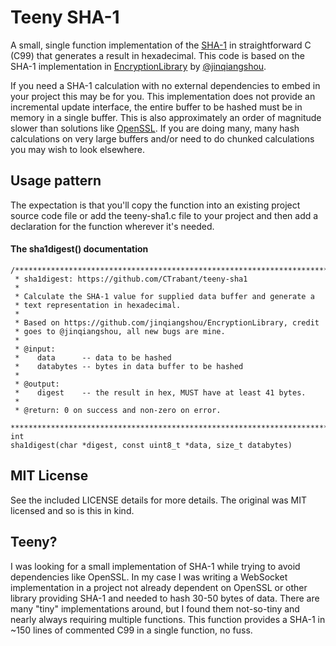 # Teeny SHA-1

A small, single function implementation of the
[SHA-1](https://en.wikipedia.org/wiki/SHA-1) in straightforward C
(C99) that generates a result in hexadecimal.  This code is based on
the SHA-1 implementation in
[EncryptionLibrary](https://github.com/jinqiangshou/EncryptionLibrary)
by [@jinqiangshou](https://github.com/jinqiangshou).

If you need a SHA-1 calculation with no external dependencies to embed
in your project this may be for you.  This implementation does not
provide an incremental update interface, the entire buffer to be
hashed must be in memory in a single buffer.  This is also
approximately an order of magnitude slower than solutions like
[OpenSSL](https://www.openssl.org/).  If you are doing many, many hash
calculations on very large buffers and/or need to do chunked
calculations you may wish to look elsewhere.

## Usage pattern

The expectation is that you'll copy the function into an existing
project source code file or add the teeny-sha1.c file to your project
and then add a declaration for the function wherever it's needed.

#### The sha1digest() documentation
```
/*******************************************************************************
 * sha1digest: https://github.com/CTrabant/teeny-sha1
 *
 * Calculate the SHA-1 value for supplied data buffer and generate a
 * text representation in hexadecimal.
 *
 * Based on https://github.com/jinqiangshou/EncryptionLibrary, credit
 * goes to @jinqiangshou, all new bugs are mine.
 *
 * @input:
 *    data      -- data to be hashed
 *    databytes -- bytes in data buffer to be hashed
 *
 * @output:
 *    digest    -- the result in hex, MUST have at least 41 bytes.
 *
 * @return: 0 on success and non-zero on error.
 ******************************************************************************/
int
sha1digest(char *digest, const uint8_t *data, size_t databytes)
```

## MIT License

See the included LICENSE details for more details.  The original was
MIT licensed and so is this in kind.

## Teeny?

I was looking for a small implementation of SHA-1 while trying to
avoid dependencies like OpenSSL.  In my case I was writing a WebSocket
implementation in a project not already dependent on OpenSSL or other
library providing SHA-1 and needed to hash 30-50 bytes of data.  There
are many "tiny" implementations around, but I found them not-so-tiny
and nearly always requiring multiple functions.  This function
provides a SHA-1 in ~150 lines of commented C99 in a single function,
no fuss.
